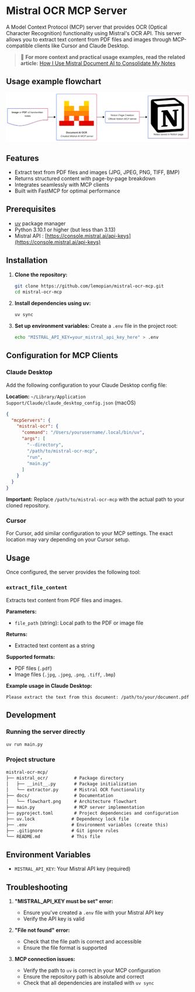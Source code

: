 # Mistral OCR MCP Server

A Model Context Protocol (MCP) server that provides OCR (Optical Character Recognition) functionality using Mistral's OCR API. This server allows you to extract text content from PDF files and images through MCP-compatible clients like Cursor and Claude Desktop.

> 📖 **For more context and practical usage examples, read the related article:** [How I Use Mistral Document AI to Consolidate My Notes](https://medium.com/@leundeuange/how-i-use-mistral-document-ai-to-consolidate-my-notes-16416c7b7225)

## Usage example flowchart

![flow](docs/with_notion_flowchart.png)

## Features

- Extract text from PDF files and images (JPG, JPEG, PNG, TIFF, BMP)
- Returns structured content with page-by-page breakdown
- Integrates seamlessly with MCP clients
- Built with FastMCP for optimal performance

## Prerequisites

- [uv](https://docs.astral.sh/uv/) package manager
- Python 3.10.1 or higher (but less than 3.13)
- Mistral API : [https://console.mistral.ai/api-keys](https://console.mistral.ai/api-keys)

## Installation

1. **Clone the repository:**
   ```bash
   git clone https://github.com/lemopian/mistral-ocr-mcp.git
   cd mistral-ocr-mcp
   ```

2. **Install dependencies using uv:**
   ```bash
   uv sync
   ```

3. **Set up environment variables:**
   Create a `.env` file in the project root:
   ```bash
   echo "MISTRAL_API_KEY=your_mistral_api_key_here" > .env
   ```

## Configuration for MCP Clients

### Claude Desktop

Add the following configuration to your Claude Desktop config file:

**Location:** `~/Library/Application Support/Claude/claude_desktop_config.json` (macOS)

```json
{
  "mcpServers": {
    "mistral-ocr": {
      "command": "/Users/yourusername/.local/bin/uv",
      "args": [
        "--directory",
        "/path/to/mistral-ocr-mcp",
        "run",
        "main.py"
      ]
    }
  }
}
```

**Important:** Replace `/path/to/mistral-ocr-mcp` with the actual path to your cloned repository.

### Cursor

For Cursor, add similar configuration to your MCP settings. The exact location may vary depending on your Cursor setup.

## Usage

Once configured, the server provides the following tool:

### `extract_file_content`

Extracts text content from PDF files and images.

**Parameters:**
- `file_path` (string): Local path to the PDF or image file

**Returns:**
- Extracted text content as a string

**Supported formats:**
- PDF files (`.pdf`)
- Image files (`.jpg`, `.jpeg`, `.png`, `.tiff`, `.bmp`)

**Example usage in Claude Desktop:**
```
Please extract the text from this document: /path/to/your/document.pdf
```

## Development

### Running the server directly

```bash
uv run main.py
```

### Project structure

```
mistral-ocr-mcp/
├── mistral_ocr/          # Package directory
│   ├── __init__.py       # Package initialization
│   └── extractor.py      # Mistral OCR functionality
├── docs/                 # Documentation
│   └── flowchart.png     # Architecture flowchart
├── main.py               # MCP server implementation
├── pyproject.toml        # Project dependencies and configuration
├── uv.lock              # Dependency lock file
├── .env                 # Environment variables (create this)
├── .gitignore           # Git ignore rules
└── README.md            # This file
```

## Environment Variables

- `MISTRAL_API_KEY`: Your Mistral API key (required)

## Troubleshooting

1. **"MISTRAL_API_KEY must be set" error:**
   - Ensure you've created a `.env` file with your Mistral API key
   - Verify the API key is valid

2. **"File not found" error:**
   - Check that the file path is correct and accessible
   - Ensure the file format is supported

3. **MCP connection issues:**
   - Verify the path to `uv` is correct in your MCP configuration
   - Ensure the repository path is absolute and correct
   - Check that all dependencies are installed with `uv sync`

